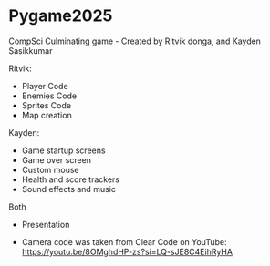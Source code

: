 # Pygame2025
CompSci Culminating game - Created by Ritvik donga, and Kayden Sasikkumar

Ritvik:
- Player Code
- Enemies Code
- Sprites Code
- Map creation

Kayden:
- Game startup screens
- Game over screen
- Custom mouse
- Health and score trackers
- Sound effects and music 

Both 
- Presentation



- Camera code was taken from Clear Code on YouTube: https://youtu.be/8OMghdHP-zs?si=LQ-sJE8C4EihRyHA
